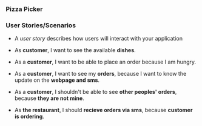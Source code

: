 ### Pizza Picker

### User Stories/Scenarios
- A _user story_ describes how users will interact with your application

- As **customer**, I want to see the available **dishes**.
- As a **customer**, I want to be able to place an order because I am hungry.
- As a **customer**, I want to see my **orders**, because I want to know the update on the **webpage and sms**.
- As a **customer**, I shouldn't be able to see **other peoples' orders**, because **they are not mine**.
- As **the restaurant**, I should **recieve orders via sms**, because **customer is ordering**.

